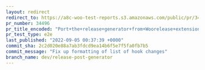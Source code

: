 ```yaml
---
layout: redirect
redirect_to: https://a8c-woo-test-reports.s3.amazonaws.com/public/pr/34496/e2e/index.html
pr_number: 34496
pr_title_encoded: "Port+the+release+generator+from+Woorelease+extensions+to+tools"
pr_test_type: e2e
last_published: "2022-09-05 00:37:39 +0000"
commit_sha: 2c2d020e88a7ab3fdcd9ea14b6f5e7f5fa0fb7b5
commit_message: "Fix up formatting of list of hook changes"
branch_name: dev/release-post-generator
---
```

